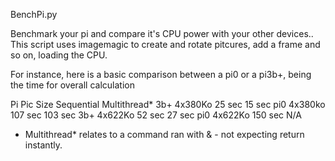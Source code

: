 BenchPi.py

Benchmark your pi and compare it's CPU power with your other devices.. 
This script uses imagemagic to create and rotate pitcures, add a frame and so on, loading the CPU.

For instance,  here is a basic comparison between a pi0 or a pi3b+, being the time for overall calculation

Pi		Pic Size	Sequential Multithread*
3b+		4x380Ko 	25 sec		15 sec
pi0		4x380ko	   107 sec     103 sec
3b+		4x622Ko   	52 sec		27 sec
pi0     4x622Ko    150 sec      N/A

* Multithread* relates to a command ran with & - not expecting return instantly.

